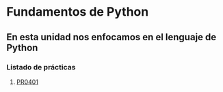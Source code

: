 # Fundamentos de Python

## En esta unidad nos enfocamos en el lenguaje de Python

### Listado de prácticas

1. [PR0401](./pr0401/pr0401.md)